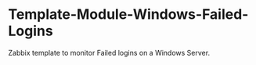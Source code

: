 # Template-Module-Windows-Failed-Logins

Zabbix template to monitor Failed logins on a Windows Server.
